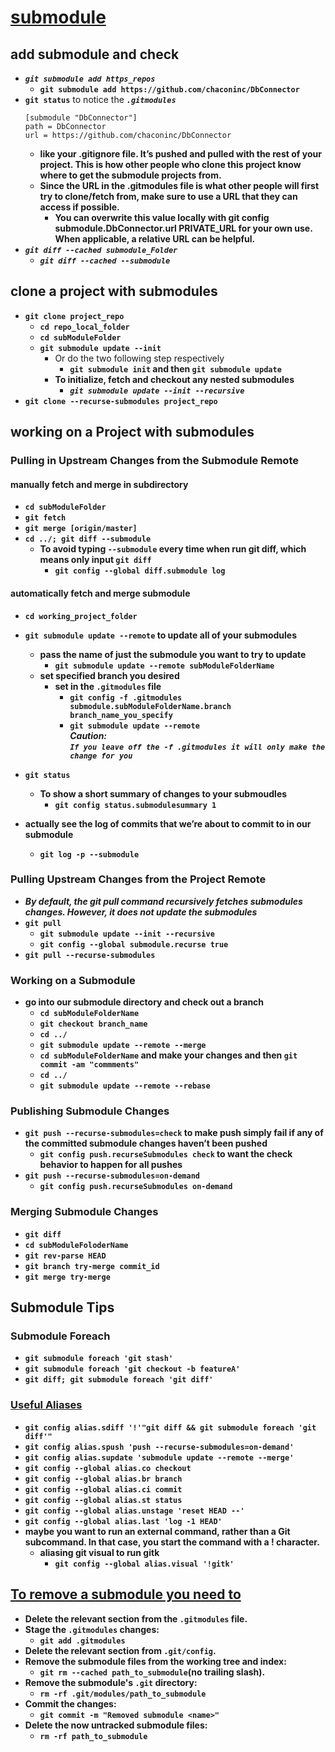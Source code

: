 # [submodule](https://git-scm.com/book/en/v2/Git-Tools-Submodules)
## add submodule and check
* ***`git submodule add https_repos`***<br>
    * **`git submodule add https://github.com/chaconinc/DbConnector`**
* **`git status`** to notice the ***`.gitmodules`***
    ```
    [submodule "DbConnector"]
	path = DbConnector
	url = https://github.com/chaconinc/DbConnector

    ```
    * **like your .gitignore file. It’s pushed and pulled with the rest of your project. This is how other people who clone this project know where to get the submodule projects from.**<br>
    * **Since the URL in the .gitmodules file is what other people will first try to clone/fetch from, make sure to use a URL that they can access if possible.**<br>
        * **You can overwrite this value locally with git config submodule.DbConnector.url PRIVATE_URL for your own use. When applicable, a relative URL can be helpful.**<br>
* ***`git diff --cached submodule_Folder`***<br>
    * ***`git diff --cached --submodule`***<br>

## clone a project with submodules
* **`git clone project_repo`**<br>
    * **`cd repo_local_folder`**<br>
    * **`cd subModuleFolder`**<br>
    * **`git submodule update --init`**<br>
        * Or do the two following step respectively<br>
            * **`git submodule init` and then `git submodule update`**<br>
        * **To initialize, fetch and checkout any nested submodules**<br>
            * ***`git submodule update --init --recursive`***<br>
* **`git clone --recurse-submodules project_repo`**<br>

## working on a Project with submodules
### Pulling in Upstream Changes from the Submodule Remote
#### manually fetch and merge in subdirectory
* **`cd subModuleFolder`**<br>
* **`git fetch`**<br>
* **`git merge [origin/master]`**<br>
* **`cd ../; git diff --submodule`**<br>
    * **To avoid typing `--submodule` every time when run git diff, which means only input `git diff`**<br>
        * **`git config --global diff.submodule log`**<br>

#### automatically fetch and merge submodule
* **`cd working_project_folder`**
* **`git submodule update --remote` to update all of your submodules**<br>
    * **pass the name of just the submodule you want to try to update**<br>
        * **`git submodule update --remote subModuleFolderName`**<br>
    * **set specified branch you desired**<br>
        * **set in the `.gitmodules` file**<br>
            * **`git config -f .gitmodules submodule.subModuleFolderName.branch branch_name_you_specify`**<br>
            * **`git submodule update --remote`**<br>
        ***Caution:***<br>
        ***`If you leave off the -f .gitmodules it will only make the change for you`***<br>
* **`git status`**<br>
    * **To show a short summary of changes to your submoudles**<br>
        * **`git config status.submodulesummary 1`**

* **actually see the log of commits that we’re about to commit to in our submodule**<br>
    * **`git log -p --submodule`**<br>
### Pulling Upstream Changes from the Project Remote
* ***By default, the git pull command recursively fetches submodules changes. However, it does not update the submodules***<br>
* **`git pull`**<br>
    * **`git submodule update --init --recursive`**<br>
    * **`git config --global submodule.recurse true`**<br>
* **`git pull --recurse-submodules`**<br>

### Working on a Submodule
* **go into our submodule directory and check out a branch**<br>
    * **`cd subModuleFolderName`**<br>
    * **`git checkout branch_name`**<br>
    * **`cd ../`**<br>
    * **`git submodule update --remote --merge`**<br>
    * **`cd subModuleFolderName` and make your changes and then `git commit -am "commments"`**<br>
    * **`cd ../`**<br>
    * **`git submodule update --remote --rebase`**<br>

### Publishing Submodule Changes
* **`git push --recurse-submodules=check` to make push simply fail if any of the committed submodule changes haven’t been pushed**<br>
    * **`git config push.recurseSubmodules check` to want the check behavior to happen for all pushes**<br>
* **`git push --recurse-submodules=on-demand`**<br>
    * **`git config push.recurseSubmodules on-demand`**<br>
### Merging Submodule Changes
* **`git diff`**<br>
* **`cd subModuleFoloderName`**<br>
* **`git rev-parse HEAD`**<br>
* **`git branch try-merge commit_id`**<br>
* **`git merge try-merge`**<br>

## Submodule Tips
### **Submodule Foreach**<br>
* **`git submodule foreach 'git stash'`**<br>
* **`git submodule foreach 'git checkout -b featureA'`**<br>
* **`git diff; git submodule foreach 'git diff'`**<br>
### **[Useful Aliases](https://git-scm.com/book/en/v2/Git-Basics-Git-Aliases#_git_aliases)**
* **`git config alias.sdiff '!'"git diff && git submodule foreach 'git diff'"`**<br>
* **`git config alias.spush 'push --recurse-submodules=on-demand'`**<br>
* **`git config alias.supdate 'submodule update --remote --merge'`**<br>
* **`git config --global alias.co checkout`**<br>
* **`git config --global alias.br branch`**<br>
* **`git config --global alias.ci commit`**<br>
* **`git config --global alias.st status`**<br>
* **`git config --global alias.unstage 'reset HEAD --'`**<br>
* **`git config --global alias.last 'log -1 HEAD'`**<br>
* **maybe you want to run an external command, rather than a Git subcommand. In that case, you start the command with a ! character.**<br>
    * **aliasing git visual to run gitk**<br>
        * **`git config --global alias.visual '!gitk'`**<br>
## [To remove a submodule you need to](https://stackoverflow.com/questions/1260748/how-do-i-remove-a-submodule)
* **Delete the relevant section from the `.gitmodules` file.**<br>
* **Stage the `.gitmodules` changes:**<br>
    * **`git add .gitmodules`**<br>
* **Delete the relevant section from `.git/config`.**<br>
* **Remove the submodule files from the working tree and index:**<br>
    * **`git rm --cached path_to_submodule`(no trailing slash).**<br>
* **Remove the submodule's `.git` directory:**<br>
    * **`rm -rf .git/modules/path_to_submodule`**<br>
* **Commit the changes:**<br>
    * **`git commit -m "Removed submodule <name>"`**<br>
* **Delete the now untracked submodule files:**<br>
    * **`rm -rf path_to_submodule`**<br>
